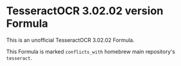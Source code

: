 TesseractOCR 3.02.02 version Formula
===

This is an unofficial TesseractOCR 3.02.02 Formula.

This Formula is marked `conflicts_with` homebrew main repository's `tesseract`. 
